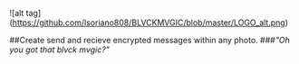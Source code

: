 ![alt tag] (https://github.com/lsoriano808/BLVCKMVGIC/blob/master/LOGO_alt.png)

##Create send and recieve encrypted messages within any photo. 
###*"Oh you got that blvck mvgic?"*